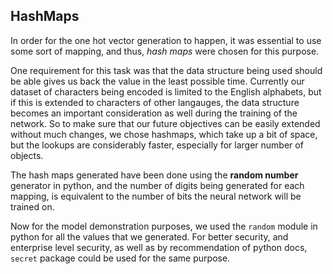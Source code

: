 ## HashMaps

In order for the one hot vector generation to happen, it was essential to use some sort of mapping, and thus, *hash maps* were chosen for this purpose.

One requirement for this task was that the data structure being used should be able gives us back the value in the least possible time. Currently our dataset of characters being encoded is limited to the English alphabets, but if this is extended to characters of other langauges, the data structure becomes an important consideration as well during the training of the network. So to make sure that our future objectives can be easily extended without much changes, we chose hashmaps, which take up a bit of space, but the lookups are considerably faster, especially for larger number of objects.

The hash maps generated have been done using the **random number** generator in python, and the number of digits being generated for each mapping, is equivalent to the number of bits the neural network will be trained on.

Now for the model demonstration purposes, we used the `random` module in python for all the values that we generated. For better security, and enterprise level security, as well as by recommendation of python docs, `secret` package could be used for the same purpose.
